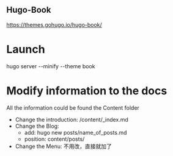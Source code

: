 Hugo-Book
-----
https://themes.gohugo.io/hugo-book/
# Launch
hugo server --minify --theme book
# Modify information to the docs
All the information could be found the Content folder
- Change the introduction: /content/_index.md
- Change the Blog:
  - add: hugo new posts/name_of_posts.md
  - position: content/posts/
- Change the Menu: 不用改，直接就加了


